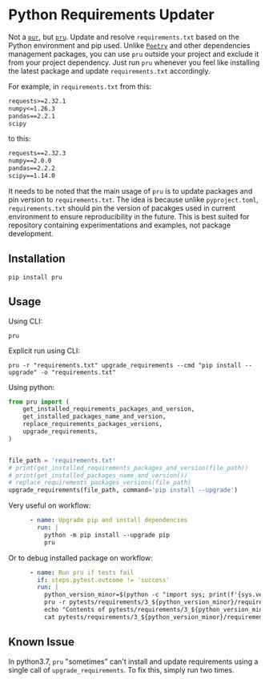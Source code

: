 # Python Requirements Updater

Not a [`pur`](https://github.com/alanhamlett/pip-update-requirements), but [`pru`](https://github.com/yasirroni/pru). Update and resolve `requirements.txt` based on the Python environment and pip used. Unlike [`Poetry`](https://python-poetry.org/docs/) and other dependencies management packages, you can use `pru` outside your project and exclude it from your project dependency. Just run `pru` whenever you feel like installing the latest package and update `requirements.txt` accordingly.

For example, in `requirements.txt` from this:

```txt
requests>=2.32.1
numpy<=1.26.3
pandas==2.2.1
scipy
```

to this:

```txt
requests==2.32.3
numpy==2.0.0
pandas==2.2.2
scipy==1.14.0
```

It needs to be noted that the main usage of `pru` is to update packages and pin version to `requirements.txt`. The idea is because unlike `pyproject.toml`, `requirements.txt` should pin the version of pacakges used in current environment to ensure reproducibility in the future. This is best suited for repository containing experimentations and examples, not package development.

## Installation

```shell
pip install pru
```

## Usage

Using CLI:

```shell
pru
```

Explicit run using CLI:

```shell
pru -r "requirements.txt" upgrade_requirements --cmd "pip install --upgrade" -o "requirements.txt"
```

Using python:

```python
from pru import (
    get_installed_requirements_packages_and_version,
    get_installed_packages_name_and_version,
    replace_requirements_packages_versions,
    upgrade_requirements,
)


file_path = 'requirements.txt'
# print(get_installed_requirements_packages_and_version(file_path))
# print(get_installed_packages_name_and_version())
# replace_requirements_packages_versions(file_path)
upgrade_requirements(file_path, command='pip install --upgrade')
```

Very useful on workflow:

```yaml
      - name: Upgrade pip and install dependencies
        run: |
          python -m pip install --upgrade pip
          pru
```

Or to debug installed package on workflow:

```yaml
      - name: Run pru if tests fail
        if: steps.pytest.outcome != 'success'
        run: |
          python_version_minor=$(python -c "import sys; print(f'{sys.version_info.minor}')")
          pru -r pytests/requirements/3_${python_version_minor}/requirements.txt
          echo "Contents of pytests/requirements/3_${python_version_minor}/requirements.txt:"
          cat pytests/requirements/3_${python_version_minor}/requirements.txt
```

## Known Issue

In python3.7, `pru` "sometimes" can't install and update requirements using a single call
of `upgrade_requirements`. To fix this, simply run two times.
